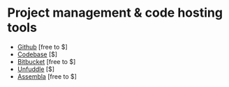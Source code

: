 # Project management & code hosting tools

* [Github](https://github.com/) [free to $]
* [Codebase](https://www.codebasehq.com/) [$]
* [Bitbucket](https://bitbucket.org) [free to $]
* [Unfuddle](https://unfuddle.com/) [$]
* [Assembla](https://www.assembla.com) [free to $]












































 






